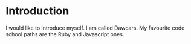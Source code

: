 Introduction
=============
I would like to introduce myself.
I am called Dawcars.
My favourite code school paths are the Ruby and Javascript ones.